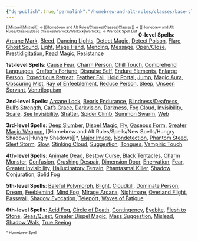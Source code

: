 ```yaml
---
{"dg-publish":true,"permalink":"/homebrew-and-alt-rules/classes/base-classes/warlock/warlock-spell-list/"}
---
```


<sup><sup>[[Mistveil\|Mistveil]] → [[Homebrew and Alt Rules/Classes/Classes\|Classes]] → [[Homebrew and Alt Rules/Classes/Base Classes/Warlock/Warlock\|Warlock]] → Warlock Spell List</sup></sup>
**0-level Spells**: [Arcane Mark](https://www.d20pfsrd.com/magic/all-spells/a/arcane-mark/), [Bleed](https://www.d20pfsrd.com/magic/all-spells/b/bleed/), [Dancing Lights](https://www.d20pfsrd.com/magic/all-spells/d/dancing-lights/), [Detect Magic](https://www.d20pfsrd.com/magic/all-spells/d/detect-magic/), [Detect Poison](https://www.d20pfsrd.com/magic/all-spells/d/detect-poison/), [Flare](https://www.d20pfsrd.com/magic/all-spells/f/flare/), [Ghost Sound](https://www.d20pfsrd.com/magic/all-spells/g/ghost-sound/), [Light](https://www.d20pfsrd.com/magic/all-spells/l/light/), [Mage Hand](https://www.d20pfsrd.com/magic/all-spells/m/mage-hand/), [Mending](https://www.d20pfsrd.com/magic/all-spells/m/mending/), [Message](https://www.d20pfsrd.com/magic/all-spells/m/message/), [Open/Close](https://www.d20pfsrd.com/magic/all-spells/o/open-close/), [Prestidigitation](https://www.d20pfsrd.com/magic/all-spells/p/prestidigitation/), [Read Magic](https://www.d20pfsrd.com/magic/all-spells/r/read-magic/), [Resistance](https://www.d20pfsrd.com/magic/all-spells/r/resistance/)

**1st-level Spells**: [Cause Fear](https://www.d20pfsrd.com/magic/all-spells/c/cause-fear/), [Charm Person](https://www.d20pfsrd.com/magic/all-spells/c/charm-person/), [Chill Touch](https://www.d20pfsrd.com/magic/all-spells/c/chill-touch/), [Comprehend Languages](https://www.d20pfsrd.com/magic/all-spells/c/comprehend-languages/), [Crafter's Fortune](https://www.d20pfsrd.com/magic/all-spells/c/crafter-s-fortune), [Disguise Self](https://www.d20pfsrd.com/magic/all-spells/d/disguise-self/), [Endure Elements](https://www.d20pfsrd.com/magic/all-spells/e/endure-elements/), [Enlarge Person](https://www.d20pfsrd.com/magic/all-spells/e/enlarge-person/), [Expeditious Retreat](https://www.d20pfsrd.com/magic/all-spells/e/expeditious-retreat/), [Feather Fall](https://www.d20pfsrd.com/magic/all-spells/f/feather-fall/), [Hold Portal](https://www.d20pfsrd.com/magic/all-spells/h/hold-portal/), [Jump](https://www.d20pfsrd.com/magic/all-spells/j/jump/), [Magic Aura](https://www.d20pfsrd.com/magic/all-spells/m/magic-aura/), [Obscuring Mist](https://www.d20pfsrd.com/magic/all-spells/o/obscuring-mist/), [Ray of Enfeeblement](https://www.d20pfsrd.com/magic/all-spells/r/ray-of-enfeeblement/), [Reduce Person](https://www.d20pfsrd.com/magic/all-spells/r/reduce-person/), [Sleep](https://www.d20pfsrd.com/magic/all-spells/s/sleep/), [Unseen Servant](https://www.d20pfsrd.com/magic/all-spells/u/unseen-servant/), [Ventriloquism](https://www.d20pfsrd.com/magic/all-spells/v/ventriloquism/)

**2nd-level Spells**: [Arcane Lock](https://www.d20pfsrd.com/magic/all-spells/a/arcane-lock/), [Bear’s Endurance](https://www.d20pfsrd.com/magic/all-spells/b/bear-s-endurance/), [Blindness/Deafness](https://www.d20pfsrd.com/magic/all-spells/b/blindness-deafness/), [Bull’s Strength](https://www.d20pfsrd.com/magic/all-spells/b/bull-s-strength/), [Cat’s Grace](https://www.d20pfsrd.com/magic/all-spells/c/cat-s-grace/), [Darkvision](https://www.d20pfsrd.com/magic/all-spells/d/darkvision/), [Darkness](https://www.d20pfsrd.com/magic/all-spells/d/darkness/), [Fog Cloud](https://www.d20pfsrd.com/magic/all-spells/f/fog-cloud/), [Invisibility](https://www.d20pfsrd.com/magic/all-spells/i/invisibility/), [Scare](https://www.d20pfsrd.com/magic/all-spells/s/scare/), [See Invisibility](https://www.d20pfsrd.com/magic/all-spells/s/see-invisibility/), [Shatter](https://www.d20pfsrd.com/magic/all-spells/s/shatter/), [Spider Climb](https://www.d20pfsrd.com/magic/all-spells/s/spider-climb/), [Summon Swarm](https://www.d20pfsrd.com/magic/all-spells/s/summon-swarm/), [Web](https://www.d20pfsrd.com/magic/all-spells/w/web/)

**3rd-level Spells**: [Deep Slumber](https://www.d20pfsrd.com/magic/all-spells/d/deep-slumber/), [Dispel Magic](https://www.d20pfsrd.com/magic/all-spells/d/dispel-magic/), [Fly](https://www.d20pfsrd.com/magic/all-spells/f/fly/), [Gaseous Form](https://www.d20pfsrd.com/magic/all-spells/g/gaseous-form/), [Greater Magic Weapon](https://www.d20pfsrd.com/magic/all-spells/m/magic-weapon/), [[Homebrew and Alt Rules/Spells/New Spells/Hungry Shadows\|Hungry Shadows]]*, [Major Image](https://www.d20pfsrd.com/magic/all-spells/m/major-image/), [Nondetection](https://www.d20pfsrd.com/magic/all-spells/n/nondetection/), [Phantom Steed](https://www.d20pfsrd.com/magic/all-spells/p/phantom-steed/), [Sleet Storm](https://www.d20pfsrd.com/magic/all-spells/s/sleet-storm/), [Slow](http://www.d20pfsrd.com/magic/all-spells/s/slow/), [Stinking Cloud](https://www.d20pfsrd.com/magic/all-spells/s/stinking-cloud/), [Suggestion](https://www.d20pfsrd.com/magic/all-spells/s/suggestion/), [Tongues](http://www.d20pfsrd.com/magic/all-spells/t/tongues/), [Vampiric Touch](http://www.d20pfsrd.com/magic/all-spells/v/vampiric-touch/)

**4th-level Spells**: [Animate Dead](https://www.d20pfsrd.com/magic/all-spells/a/animate-dead/), [Bestow Curse](https://www.d20pfsrd.com/magic/all-spells/b/bestow-curse/), [Black Tentacles](https://www.d20pfsrd.com/magic/all-spells/b/black-tentacles/), [Charm Monster](https://www.d20pfsrd.com/magic/all-spells/c/charm-monster/), [Confusion](https://www.d20pfsrd.com/magic/all-spells/c/confusion/), [Crushing Despair](https://www.d20pfsrd.com/magic/all-spells/c/crushing-despair/), [Dimension Door](https://www.d20pfsrd.com/magic/all-spells/d/dimension-door/), [Enervation](https://www.d20pfsrd.com/magic/all-spells/e/enervation/), [Fear](https://www.d20pfsrd.com/magic/all-spells/f/fear/), [Greater Invisibility](https://www.d20pfsrd.com/magic/all-spells/i/invisibility/), [Hallucinatory Terrain](https://www.d20pfsrd.com/magic/all-spells/h/hallucinatory-terrain/), [Phantasmal Killer](http://www.d20pfsrd.com/magic/all-spells/p/phantasmal-killer/), [Shadow Conjuration](https://www.d20pfsrd.com/magic/all-spells/s/shadow-conjuration/), [Solid Fog](https://www.d20pfsrd.com/magic/all-spells/s/solid-fog/)

**5th-level Spells**: [Baleful Polymorph](https://www.d20pfsrd.com/magic/all-spells/b/baleful-polymorph/), [Blight](https://www.d20pfsrd.com/magic/all-spells/b/blight/), [Cloudkill](https://www.d20pfsrd.com/magic/all-spells/c/cloudkill/), [Dominate Person](https://www.d20pfsrd.com/magic/all-spells/d/dominate-person/), [Dream](https://www.d20pfsrd.com/magic/all-spells/d/dream/), [Feeblemind](https://www.d20pfsrd.com/magic/all-spells/f/feeblemind/), [Mind Fog](https://www.d20pfsrd.com/magic/all-spells/m/mind-fog/), [Mirage Arcana](https://www.d20pfsrd.com/magic/all-spells/m/mirage-arcana/), [Nightmare](https://www.d20pfsrd.com/magic/all-spells/n/nightmare/), [Overland Flight](https://www.d20pfsrd.com/magic/all-spells/o/overland-flight/), [Passwall](https://www.d20pfsrd.com/magic/all-spells/p/passwall/), [Shadow Evocation](https://www.d20pfsrd.com/magic/all-spells/s/shadow-evocation/), [Teleport](https://www.d20pfsrd.com/magic/all-spells/t/teleport/), [Waves of Fatigue](https://www.d20pfsrd.com/magic/all-spells/w/waves-of-fatigue/)

**6th-level Spells**: [Acid Fog](https://www.d20pfsrd.com/magic/all-spells/a/acid-fog/), [Circle of Death](https://www.d20pfsrd.com/magic/all-spells/c/circle-of-death/), [Contingency](https://www.d20pfsrd.com/magic/all-spells/c/contingency/), [Eyebite](https://www.d20pfsrd.com/magic/all-spells/e/eyebite/), [Flesh to Stone](https://www.d20pfsrd.com/magic/all-spells/f/flesh-to-stone/), [Geas/Quest](https://www.d20pfsrd.com/magic/all-spells/g/geas-quest/), [Greater Dispel Magic](https://www.d20pfsrd.com/magic/all-spells/d/dispel-magic/), [Mass Suggestion](https://www.d20pfsrd.com/magic/all-spells/s/suggestion/), [Mislead](https://www.d20pfsrd.com/magic/all-spells/m/mislead/), [Shadow Walk](https://www.d20pfsrd.com/magic/all-spells/s/shadow-walk/), [True Seeing](https://www.d20pfsrd.com/magic/all-spells/t/true-seeing/)

<sup><sup>* Homebrew Spell</sup></sup>